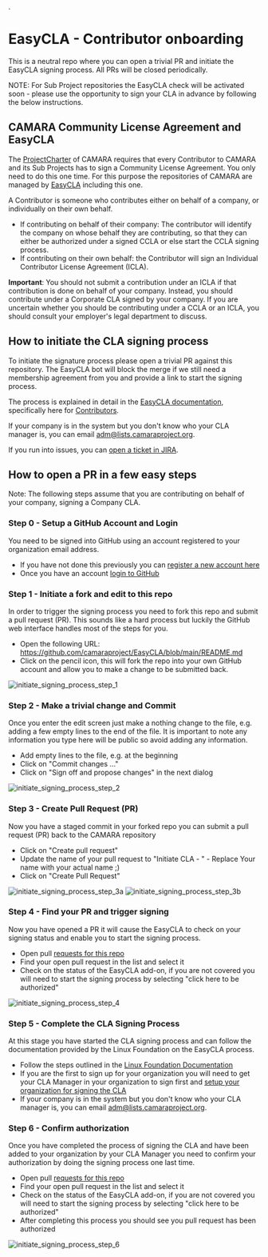 


.
# EasyCLA - Contributor onboarding

This is a neutral repo where you can open a trivial PR and initiate the EasyCLA signing process. All PRs will be closed periodically.

NOTE: For Sub Project repositories the EasyCLA check will be activated soon - please use the opportunity to sign your CLA in advance by following the below instructions.

## CAMARA Community License Agreement and EasyCLA

The [ProjectCharter](https://github.com/camaraproject/Governance/blob/main/ProjectCharter.md) of CAMARA requires that every Contributor to CAMARA and its Sub Projects has to sign a Community License Agreement. You only need to do this one time. For this purpose the repositories of CAMARA are managed by [EasyCLA](https://docs.linuxfoundation.org/lfx/easycla/v2-current/getting-started) including this one.

A Contributor is someone who contributes either on behalf of a company, or individually on their own behalf.
* If contributing on behalf of their company: The contributor will identify the company on whose behalf they are contributing, so that they can either be authorized under a signed CCLA or else start the CCLA signing process.
* If contributing on their own behalf: the Contributor will ​sign an Individual Contributor License Agreement (ICLA).

**Important**: You should not submit a contribution under an ICLA if that contribution is done on behalf of your company. Instead, you should contribute under a Corporate CLA signed by your company. If you are uncertain whether you should be contributing under a CCLA or an ICLA, you should consult your employer's legal department to discuss.

## How to initiate the CLA signing process

To initiate the signature process please open a trivial PR against this repository. The EasyCLA bot will block the merge if we still need a membership agreement from you and provide a link to start the signing process.

The process is explained in detail in the [EasyCLA documentation](https://docs.linuxfoundation.org/lfx/easycla/v2-current/getting-started), specifically here for [Contributors](https://docs.linuxfoundation.org/lfx/easycla/v2-current/contributors).

If your company is in the system but you don't know who your CLA manager is, you can email adm@lists.camaraproject.org.

If you run into issues, you can [open a ticket in JIRA](https://jira.linuxfoundation.org/plugins/servlet/theme/portal/4/create/143).

## How to open a PR in a few easy steps

Note: The following steps assume that you are contributing on behalf of your company, signing a Company CLA.

### Step 0 - Setup a GitHub Account and Login

You need to be signed into GitHub using an account registered to your organization email address.

* If you have not done this previously you can [register a new account here](https://github.com/signup)
* Once you have an account [login to GitHub](https://github.com/login)

### Step 1 - Initiate a fork and edit to this repo

In order to trigger the signing process you need to fork this repo and submit a pull request (PR). This sounds like a hard process but luckily the GitHub web interface handles most of the steps for you.

* Open the following URL: https://github.com/camaraproject/EasyCLA/blob/main/README.md
* Click on the pencil icon, this will fork the repo into your own GitHub account and allow you to make a change to be submitted back.

![initiate_signing_process_step_1](images/initiate_signing_process_step_1.png)

### Step 2 - Make a trivial change and Commit

Once you enter the edit screen just make a nothing change to the file, e.g. adding a few empty lines to the end of the file. It is important to note any information you type here will be public so avoid adding any information.

* Add empty lines to the file, e.g. at the beginning
* Click on "Commit changes ..."
* Click on "Sign off and propose changes" in the next dialog

![initiate_signing_process_step_2](images/initiate_signing_process_step_2.png)

### Step 3 - Create Pull Request (PR)

Now you have a staged commit in your forked repo you can submit a pull request (PR) back to the CAMARA repository

* Click on "Create pull request"
* Update the name of your pull request to "Initiate CLA - " - Replace Your name with your actual name ;)
* Click on "Create Pull Request"

![initiate_signing_process_step_3a](images/initiate_signing_process_step_3a.png)
![initiate_signing_process_step_3b](images/initiate_signing_process_step_3b.png)

### Step 4 - Find your PR and trigger signing

Now you have opened a PR it will cause the EasyCLA to check on your signing status and enable you to start the signing process.

* Open pull [requests for this repo](https://github.com/hdamker/EasyCLA/pulls)
* Find your open pull request in the list and select it
* Check on the status of the EasyCLA add-on, if you are not covered you will need to start the signing process by selecting "click here to be authorized"

![initiate_signing_process_step_4](images/initiate_signing_process_step_4.png)

### Step 5 - Complete the CLA Signing Process

At this stage you have started the CLA signing process and can follow the documentation provided by the Linux Foundation on the EasyCLA process.

* Follow the steps outlined in the [Linux Foundation Documentation](https://docs.linuxfoundation.org/lfx/easycla/v2-current/contributors/corporate-contributor#github)
* If you are the first to sign up for your organization you will need to get your CLA Manager in your organization to sign first and [setup your organization for signing the CLA](https://docs.linuxfoundation.org/lfx/easycla/v2-current/contributors/corporate-contributor#if-company-has-not-signed)
* If your company is in the system but you don't know who your CLA manager is, you can email adm@lists.camaraproject.org.

### Step 6 - Confirm authorization

Once you have completed the process of signing the CLA and have been added to your organization by your CLA Manager you need to confirm your authorization by doing the signing process one last time.

* Open pull [requests for this repo](https://github.com/hdamker/EasyCLA/pulls)
* Find your open pull request in the list and select it
* Check on the status of the EasyCLA add-on, if you are not covered you will need to start the signing process by selecting "click here to be authorized"
* After completing this process you should see you pull request has been authorized

![initiate_signing_process_step_6](images/initiate_signing_process_step_6.png)




